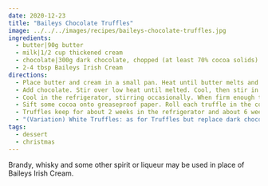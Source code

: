 ```yaml
---
date: 2020-12-23
title: "Baileys Chocolate Truffles"
image: ../../../images/recipes/baileys-chocolate-truffles.jpg
ingredients:
  - butter|90g butter
  - milk|1/2 cup thickened cream
  - chocolate|300g dark chocolate, chopped (at least 70% cocoa solids)
  - 2-4 tbsp Baileys Irish Cream
directions:
  - Place butter and cream in a small pan. Heat until butter melts and mixture boils.
  - Add chocolate. Stir over low heat until melted. Cool, then stir in Baileys Irish Cream. Transfer mixture to a bowl.
  - Cool in the refrigerator, stirring occasionally. When firm enough to handle, form teaspoons of mixture into uneven balls.
  - Sift some cocoa onto greaseproof paper. Roll each truffle in the cocoa until they are all generously coated. Refrigerate until firm. Store in an airtight container.
  - Truffles keep for about 2 weeks in the refrigerator and about 6 weeks if frozen.
  - "(Variation) White Truffles: as for Truffles but replace dark chocolate with white chocolate. The Baileys Irish Cream can be replaced with Tia Maria. Coat white truffles in coconut instead of cocoa."
tags:
  - dessert
  - christmas
---
```


Brandy, whisky and some other spirit or liqueur may be used in place of Baileys Irish Cream.

